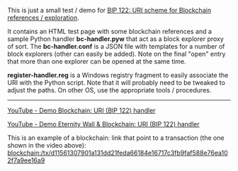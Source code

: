 This is just a small test / demo for [BIP 122: URI scheme for Blockchain references / exploration](https://github.com/bitcoin/bips/blob/master/bip-0122.mediawiki).

It contains an HTML test page with some blockchain references and a sample Python handler **bc-handler.pyw** that act as a block explorer proxy of sort. The **bc-handler.conf** is a JSON file with templates for a number of block explorers (other can easily be added). Note on the final "open" entry that more than one explorer can be opened at the same time.

**register-handler.reg** is a Windows registry fragment to easily associate the URI with the Python script. Note that it will probably need to be tweaked to adjust the paths. On other OS, use the appropriate tools / procedures.

----

[YouTube - Demo Blockchain: URI (BIP 122) handler](https://www.youtube.com/watch?v=7wwVnQn7rj8)

[YouTube - Demo Eternity Wall & Blockchain: URI (BIP 122) handler ](https://www.youtube.com/watch?v=lMbxnP_xj04)

This is an example of a blockchain: link that point to a transaction (the one shown in the video above): [blockchain:/tx/d11561307901a131dd21feda66184e16717c3fb9faf588e76ea102f7a9ee16a9](blockchain:/tx/d11561307901a131dd21feda66184e16717c3fb9faf588e76ea102f7a9ee16a9)
